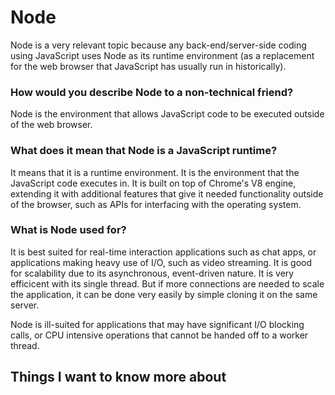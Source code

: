 # Node

Node is a very relevant topic because any back-end/server-side coding using JavaScript uses Node as its runtime environment (as a replacement for the web browser that JavaScript has usually run in historically).

### How would you describe Node to a non-technical friend?

Node is the environment that allows JavaScript code to be executed outside of the web browser.

### What does it mean that Node is a JavaScript runtime?

It means that it is a runtime environment. It is the environment that the JavaScript code executes in. It is built on top of Chrome's V8 engine, extending it with additional features that give it needed functionality outside of the browser, such as APIs for interfacing with the operating system.

### What is Node used for?

It is best suited for real-time interaction applications such as chat apps, or applications making heavy use of I/O, such as video streaming. It is good for scalability due to its asynchronous, event-driven nature. It is very efficicent with its single thread. But if more connections are needed to scale the application, it can be done very easily by simple cloning it on the same server.

Node is ill-suited for applications that may have significant I/O blocking calls, or CPU intensive operations that cannot be handed off to a worker thread.

## Things I want to know more about
